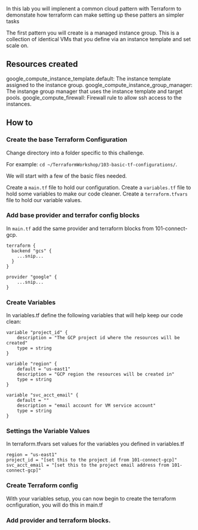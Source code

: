 In this lab you will implenent a common cloud pattern with Terraform to demonstate how terraform can make setting up these patters an simpler tasks

The first pattern you will create is a managed instance group. This is a collection of identical VMs that you define via an instance template and set scale on.


## Resources created 
google_compute_instance_template.default: The instance template assigned to the instance group.
google_compute_instance_group_manager: The instange group manager that uses the instance template and target pools.
google_compute_firewall: Firewall rule to allow ssh access to the instances.

## How to

### Create the base Terraform Configuration

Change directory into a folder specific to this challenge.

For example: `cd ~/TerraformWorkshop/103-basic-tf-configurations/`.

We will start with a few of the basic files needed.

Create a `main.tf` file to hold our configuration.
Create a `variables.tf` file to hold some variables to make our code cleaner.
Create a `terraform.tfvars` file to hold our variable values.

### Add base provider and terrafor config blocks

In `main.tf` add the same provider and terraform blocks from 101-connect-gcp.

```hcl
terraform {
  backend "gcs" {
    ...snip...  
  }
}

provider "google" {
    ...snip...  
}
```

### Create Variables

In variables.tf define the following variables that will help keep our code clean:

```hcl
variable "project_id" {
    description = "The GCP project id where the resources will be created"
    type = string
}

variable "region" {
    default = "us-east1"
    description = "GCP region the resources will be created in"
    type = string
}

variable "svc_acct_email" {
    default = ""
    description = "email account for VM service account"
    type = string
}
```

### Settings the Variable Values

In terraform.tfvars set values for the variables you defined in variables.tf
```hcl
region = "us-east1"
project_id = "[set this to the project id from 101-connect-gcp]"
svc_acct_email = "[set this to the project email address from 101-connect-gcp]"

```

### Create Terraform config

With your variables setup, you can now begin to create the terraform ocnfiguration, you will do this in main.tf

### Add provider and terraform blocks.